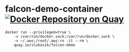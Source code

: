 # falcon-demo-container [![Docker Repository on Quay](https://quay.io/repository/slukasik/falcon-demo/status "Docker Repository on Quay")](https://quay.io/repository/slukasik/falcon-demo)

```
docker run --privileged=true \
    -v /var/run/docker.sock:/var/run/docker.sock \
    -v ~/.aws:/root/.aws:ro -it --rm \
    quay.io/slukasik/falcon-demo
 ```
